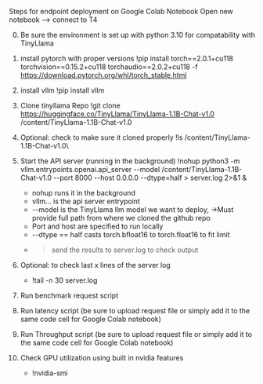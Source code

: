 Steps for endpoint deployment on Google Colab Notebook
Open new notebook --> connect to T4

0. Be sure the environment is set up with python 3.10 for compatability with TinyLlama

1. install pytorch with proper versions
!pip install torch==2.0.1+cu118 torchvision==0.15.2+cu118 torchaudio==2.0.2+cu118 -f https://download.pytorch.org/whl/torch_stable.html

2. install vllm
!pip install vllm

3. Clone tinyllama Repo
!git clone https://huggingface.co/TinyLlama/TinyLlama-1.1B-Chat-v1.0 /content/TinyLlama-1.1B-Chat-v1.0

4. Optional: check to make sure it cloned properly 
!ls /content/TinyLlama-1.1B-Chat-v1.0\

5. Start the API server (running in the background)
!nohup python3 -m vllm.entrypoints.openai.api_server --model /content/TinyLlama-1.1B-Chat-v1.0 --port 8000 --host 0.0.0.0 --dtype=half > server.log 2>&1 &
    - nohup runs it in the background
    - vllm... is the api server entrypoint 
    - --model is the TinyLlama llm model we want to deploy,
        ->Must provide full path from where we cloned the github repo
    - Port and host are specified to run locally
    - --dtype == half casts torch.bfloat16 to torch.float16 to fit limit
    - > send the results to server.log to check output

6. Optional:  to check last x lines of the server log
    - !tail -n 30 server.log

7. Run benchmark request script
8. Run latency script (be sure to upload request file or simply add it to the same code cell for Google Colab notebook)
9. Run Throughput script (be sure to upload request file or simply add it to the same code cell for Google Colab notebook)
10. Check GPU utilization using built in nvidia features
    - !nvidia-smi
    
